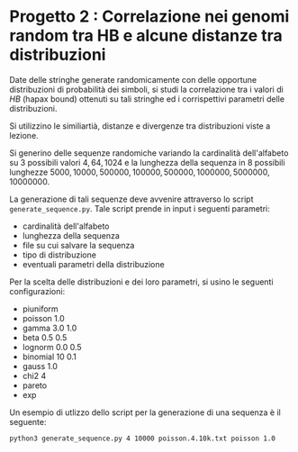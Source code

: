 # Progetto 2 : Correlazione nei genomi random tra HB e alcune distanze tra distribuzioni

Date delle stringhe generate randomicamente con delle opportune distribuzioni di probabilità dei simboli,
si studi la correlazione tra i valori di $HB$ (hapax bound) ottenuti su tali stringhe ed i corrispettivi parametri delle distribuzioni.


Si utilizzino le similiartià, distanze e divergenze tra distribuzioni viste a lezione.

Si generino delle sequenze randomiche 
variando la cardinalità dell'alfabeto su 3 possibili valori $4,64,1024$
e la lunghezza della sequenza in 8 possibili lunghezze $5000, 10000, 500000, 100000, 500000, 1000000, 5000000, 10000000$.

La generazione di tali sequenze deve avvenire attraverso lo script `generate_sequence.py`.
Tale script prende in input i seguenti parametri:
- cardinalità dell'alfabeto
- lunghezza della sequenza
- file su cui salvare la sequenza
- tipo di distribuzione
- eventuali parametri della distribuzione

Per la scelta delle distribuzioni e dei loro parametri, si usino le seguenti configurazioni:
- piuniform
- poisson 1.0
- gamma 3.0 1.0
- beta 0.5 0.5
- lognorm 0.0 0.5
- binomial 10 0.1
- gauss 1.0
- chi2 4
- pareto
- exp

Un esempio di utlizzo dello script per la generazione di una sequenza è il seguente:
```
python3 generate_sequence.py 4 10000 poisson.4.10k.txt poisson 1.0
```

